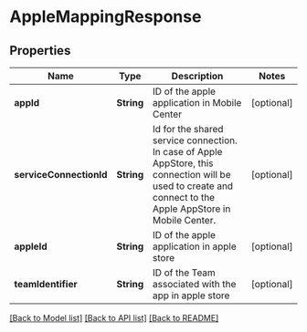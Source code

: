 # AppleMappingResponse

## Properties
Name | Type | Description | Notes
------------ | ------------- | ------------- | -------------
**appId** | **String** | ID of the apple application in Mobile Center | [optional] 
**serviceConnectionId** | **String** | Id for the shared service connection. In case of Apple AppStore, this connection will be used to create and connect to the Apple AppStore in Mobile Center. | [optional] 
**appleId** | **String** | ID of the apple application in apple store | [optional] 
**teamIdentifier** | **String** | ID of the Team associated with the app in apple store | [optional] 

[[Back to Model list]](../README.md#documentation-for-models) [[Back to API list]](../README.md#documentation-for-api-endpoints) [[Back to README]](../README.md)


